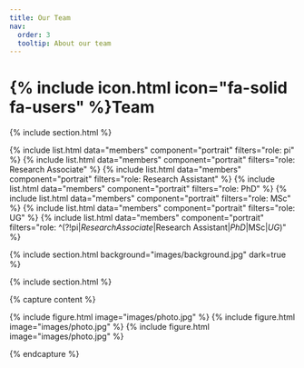```yaml
---
title: Our Team
nav:
  order: 3
  tooltip: About our team
---
```


# {% include icon.html icon="fa-solid fa-users" %}Team



{% include section.html %}

{% include list.html data="members" component="portrait" filters="role: pi" %}
{% include list.html data="members" component="portrait" filters="role: Research Associate" %}
{% include list.html data="members" component="portrait" filters="role: Research Assistant" %}
{% include list.html data="members" component="portrait" filters="role: PhD" %}
{% include list.html data="members" component="portrait" filters="role: MSc" %}
{% include list.html data="members" component="portrait" filters="role: UG" %}
{% include list.html data="members" component="portrait" 
  filters="role: ^(?!pi$|Research Associate$|Research Assistant$|PhD$|MSc$|UG$)" %}

{% include section.html background="images/background.jpg" dark=true %}


{% include section.html %}

{% capture content %}

{% include figure.html image="images/photo.jpg" %}
{% include figure.html image="images/photo.jpg" %}
{% include figure.html image="images/photo.jpg" %}

{% endcapture %}


